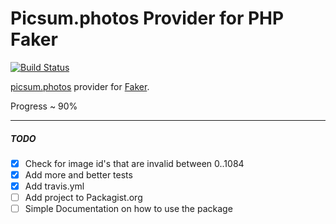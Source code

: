 Picsum.photos Provider for PHP Faker
===========================================

[![Build Status](https://travis-ci.org/bluemmb/Faker-PicsumPhotos.svg?branch=master)](https://travis-ci.org/bluemmb/Faker-PicsumPhotos)

[picsum.photos](http://picsum.photos/) provider for [Faker](https://github.com/fzaninotto/Faker).

Progress ~ 90%
 
---
 
##### TODO

- [x] Check for image id's that are invalid between 0..1084
- [x] Add more and better tests
- [x] Add travis.yml
- [ ] Add project to Packagist.org
- [ ] Simple Documentation on how to use the package
